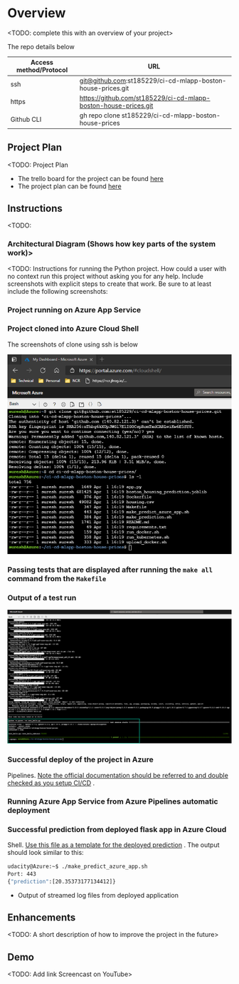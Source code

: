 # Overview

<TODO: complete this with an overview of your project>

The repo details below

| Access method/Protocol | URL |
| --- | --- |
| ssh | git@github.com:st185229/ci-cd-mlapp-boston-house-prices.git |
| https | https://github.com/st185229/ci-cd-mlapp-boston-house-prices.git |
| Github CLI | gh repo clone st185229/ci-cd-mlapp-boston-house-prices |



## Project Plan

<TODO: Project Plan

* The trello board for the project can be found [here](https://trello.com/b/Km5JLrLN/kanban-template)
* The project plan can be
  found [here](https://docs.google.com/spreadsheets/d/1yygJ9PV_wxpk3kbqM87wVp3qiB8wB9OQIBr93LUTuAU/edit?usp=sharing)

## Instructions

<TODO:

### Architectural Diagram (Shows how key parts of the system work)>

<TODO:  Instructions for running the Python project. How could a user with no context run this project without asking
you for any help. Include screenshots with explicit steps to create that work. Be sure to at least include the following
screenshots:

### Project running on Azure App Service

### Project cloned into Azure Cloud Shell

The screenshots of clone using ssh is below 

![git clone](img/git_clone.png)

### Passing tests that are displayed after running the `make all` command from the `Makefile`

### Output of a test run

![local test](img/LocalTest.png)

### Successful deploy of the project in Azure
  Pipelines.  [Note the official documentation should be referred to and double checked as you setup CI/CD](https://docs.microsoft.com/en-us/azure/devops/pipelines/ecosystems/python-webapp?view=azure-devops)
  .

### Running Azure App Service from Azure Pipelines automatic deployment

### Successful prediction from deployed flask app in Azure Cloud
  Shell.  [Use this file as a template for the deployed prediction](https://github.com/udacity/nd082-Azure-Cloud-DevOps-Starter-Code/blob/master/C2-AgileDevelopmentwithAzure/project/starter_files/flask-sklearn/make_predict_azure_app.sh)
  . The output should look similar to this:

```bash
udacity@Azure:~$ ./make_predict_azure_app.sh
Port: 443
{"prediction":[20.35373177134412]}
```

* Output of streamed log files from deployed application

>

## Enhancements

<TODO: A short description of how to improve the project in the future>

## Demo

<TODO: Add link Screencast on YouTube>



